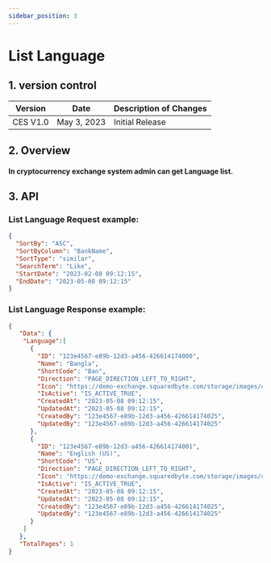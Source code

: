 ```yaml
---
sidebar_position: 3
---
```


# List Language

## 1. version control

| Version  | Date        | Description of Changes |
| -------- | ----------- | ---------------------- |
| CES V1.0 | May 3, 2023 | Initial Release        |

## 2. Overview

####  In cryptocurrency exchange system admin can get Language list.


## 3. API

### List Language Request example:

```json
{
  "SortBy": "ASC",
  "SortByColumn": "BankName",
  "SortType": "similar",
  "SearchTerm": "Like",
  "StartDate": "2023-02-08 09:12:15",
  "EndDate": "2023-05-08 09:12:15"
}
```

### List Language Response example:

```json
{
   "Data": {
    "Language":[
      {
        "ID": "123e4567-e89b-12d3-a456-426614174000",
        "Name": "Bangla",
        "ShortCode": "Ban",
        "Direction": "PAGE_DIRECTION_LEFT_TO_RIGHT",
        "Icon": "https://demo-exchange.squaredbyte.com/storage/images/coin-icons/default.png",
        "IsActive": "IS_ACTIVE_TRUE",
        "CreatedAt": "2023-05-08 09:12:15",
        "UpdatedAt": "2023-05-08 09:12:15",
        "CreatedBy": "123e4567-e89b-12d3-a456-426614174025",
        "UpdatedBy": "123e4567-e89b-12d3-a456-426614174025"
      },
      {
        "ID": "123e4567-e89b-12d3-a456-426614174001",
        "Name": "English (US)",
        "ShortCode": "US",
        "Direction": "PAGE_DIRECTION_LEFT_TO_RIGHT",
        "Icon": "https://demo-exchange.squaredbyte.com/storage/images/coin-icons/default.png",
        "IsActive": "IS_ACTIVE_TRUE",
        "CreatedAt": "2023-05-08 09:12:15",
        "UpdatedAt": "2023-05-08 09:12:15",
        "CreatedBy": "123e4567-e89b-12d3-a456-426614174025",
        "UpdatedBy": "123e4567-e89b-12d3-a456-426614174025"
      }
    ]
   },
   "TotalPages": 1
}
```
